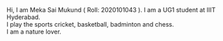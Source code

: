 Hi, I am Meka Sai Mukund ( Roll: 2020101043 ). I am a UG1 student at IIIT Hyderabad.  
I play the sports cricket, basketball, badminton and chess.  
I am a nature lover.  
